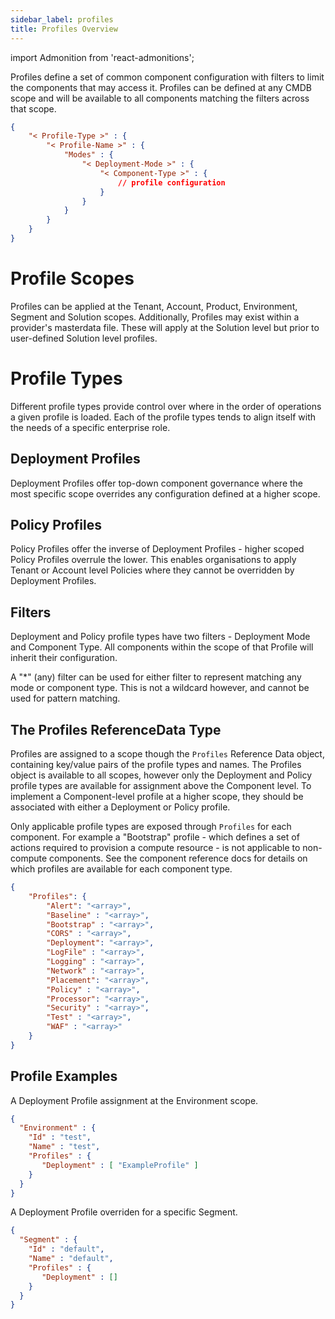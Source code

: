 ```yaml
---
sidebar_label: profiles
title: Profiles Overview
---
```

import Admonition from 'react-admonitions';

Profiles define a set of common component configuration with filters to limit the components that may access it. Profiles can be defined at any CMDB scope and will be available to all components matching the filters across that scope.

```json
{
    "< Profile-Type >" : {
        "< Profile-Name >" : {
            "Modes" : {
                "< Deployment-Mode >" : {
                    "< Component-Type >" : {
                        // profile configuration
                    }
                }
            }
        }
    }
}
```

# Profile Scopes
Profiles can be applied at the Tenant, Account, Product, Environment, Segment and Solution scopes. Additionally, Profiles may exist within a provider's masterdata file. These will apply at the Solution level but prior to user-defined Solution level profiles.

# Profile Types
Different profile types provide control over where in the order of operations a given profile is loaded. Each of the profile types tends to align itself with the needs of a specific enterprise role.

## Deployment Profiles
Deployment Profiles offer top-down component governance where the most specific scope overrides any configuration defined at a higher scope.

## Policy Profiles
Policy Profiles offer the inverse of Deployment Profiles - higher scoped Policy Profiles overrule the lower. This enables organisations to apply Tenant or Account level Policies where they cannot be overridden by Deployment Profiles.

## Filters
Deployment and Policy profile types have two filters - Deployment Mode and Component Type. All components within the scope of that Profile will inherit their configuration.

A "*" (any) filter can be used for either filter to represent matching any mode or component type. This is not a wildcard however, and cannot be used for pattern matching.

## The Profiles ReferenceData Type
Profiles are assigned to a scope though the `Profiles` Reference Data object, containing key/value pairs of the profile types and names. The Profiles object is available to all scopes, however only the Deployment and Policy profile types are available for assignment above the Component level. To implement a Component-level profile at a higher scope, they should be associated with either a Deployment or Policy profile.

Only applicable profile types are exposed through `Profiles` for each component. For example a "Bootstrap" profile - which defines a set of actions required to provision a compute resource - is not applicable to non-compute components. See the component reference docs for details on which profiles are available for each component type.

```json
{
    "Profiles": {
        "Alert": "<array>",
        "Baseline" : "<array>",
        "Bootstrap" : "<array>",
        "CORS" : "<array>",
        "Deployment": "<array>",
        "LogFile" : "<array>",
        "Logging" : "<array>",
        "Network" : "<array>",
        "Placement": "<array>",
        "Policy" : "<array>",
        "Processor": "<array>",
        "Security" : "<array>",
        "Test" : "<array>",
        "WAF" : "<array>"
    }
}
```

## Profile Examples

A Deployment Profile assignment at the Environment scope.
```json
{
  "Environment" : {
    "Id" : "test",
    "Name" : "test",
    "Profiles" : { 
       "Deployment" : [ "ExampleProfile" ] 
    }
  }
}
```

A Deployment Profile overriden for a specific Segment.
```json
{
  "Segment" : {
    "Id" : "default",
    "Name" : "default",
    "Profiles" : { 
       "Deployment" : [] 
    }
  }
}
```
